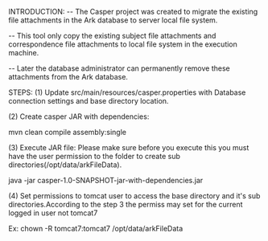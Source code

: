 INTRODUCTION:
-- The Casper project was created to migrate the existing file attachments in the Ark database to server local file system. 

-- This tool only copy the existing subject file attachments and correspondence file attachments to local file system in the execution machine.

-- Later the database administrator can permanently remove these attachments from the Ark database.

STEPS:
(1) Update src/main/resources/casper.properties with Database connection settings and base directory location.

(2) Create casper JAR with dependencies:

mvn clean compile assembly:single

(3) Execute JAR file: Please make sure before you execute this you must have the user permission to the folder to create sub directories(/opt/data/arkFileData).

java -jar casper-1.0-SNAPSHOT-jar-with-dependencies.jar

(4) Set permissions to tomcat user to access the base directory and it's sub directories.According to the step 3 the permiss may set for the current logged in user not tomcat7
	
Ex: chown -R tomcat7:tomcat7 /opt/data/arkFileData
